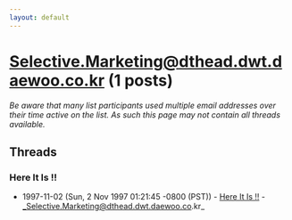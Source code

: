 ```yaml
---
layout: default
---
```


# Selective.Marketing@dthead.dwt.daewoo.co.kr (1 posts)

_Be aware that many list participants used multiple email addresses over their time active on the list. As such this page may not contain all threads available._

## Threads

### Here It Is !!
+ 1997-11-02 (Sun, 2 Nov 1997 01:21:45 -0800 (PST)) - [Here It Is !!](/archive/1997/11/444dc95a211b890290e1e4b3bf003f0eb5cd73e2b0c5d1b890057cad2f6da7ca) - _Selective.Marketing@dthead.dwt.daewoo.co.kr_


